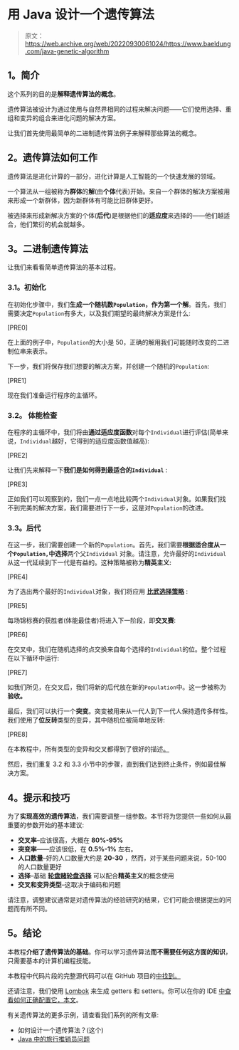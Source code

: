 # 用 Java 设计一个遗传算法

> 原文：<https://web.archive.org/web/20220930061024/https://www.baeldung.com/java-genetic-algorithm>

## **1。简介**

这个系列的目的是**解释遗传算法的概念**。

遗传算法被设计为通过使用与自然界相同的过程来解决问题——它们使用选择、重组和变异的组合来进化问题的解决方案。

让我们首先使用最简单的二进制遗传算法例子来解释那些算法的概念。

## **2。遗传算法如何工作**

遗传算法是进化计算的一部分，进化计算是人工智能的一个快速发展的领域。

一个算法从一组被称为**群体**的**解**(由**个体**代表)开始。来自一个群体的解决方案被用来形成一个新群体，因为新群体有可能比旧群体更好。

被选择来形成新解决方案的个体(**后代**)是根据他们的**适应度**来选择的——他们越适合，他们繁衍的机会就越多。

## **3。二进制遗传算法**

让我们来看看简单遗传算法的基本过程。

### **3.1。初始化**

在初始化步骤中，我们**生成一个随机数`Population`，作为第一个解**。首先，我们需要决定`Population`有多大，以及我们期望的最终解决方案是什么:

[PRE0]

在上面的例子中，`Population`的大小是 50，正确的解用我们可能随时改变的二进制位串来表示。

下一步，我们将保存我们想要的解决方案，并创建一个随机的`Population`:

[PRE1]

现在我们准备运行程序的主循环。

### **3.2。** **体能检查**

在程序的主循环中，我们将由**通过适应度函数**对每个`Individual`进行评估(简单来说，`Individual`越好，它得到的适应度函数值越高):

[PRE2]

让我们先来解释一下**我们是如何得到最适合的`Individual`** :

[PRE3]

正如我们可以观察到的，我们一点一点地比较两个`Individual`对象。如果我们找不到完美的解决方案，我们需要进行下一步，这是对`Population`的改进。

### **3.3。后代**

在这一步，我们需要创建一个新的`Population`。首先，我们需要**根据适合度从一个`Population,`中选择**两个父`Individual` 对象。请注意，允许最好的`Individual`从这一代延续到下一代是有益的。这种策略被称为**精英主义:**

[PRE4]

为了选出两个最好的`Individual`对象，我们将应用 **[比武选择策略](https://web.archive.org/web/20220122050559/https://en.wikipedia.org/wiki/Tournament_selection)** :

[PRE5]

每场锦标赛的获胜者(体能最佳者)将进入下一阶段，即**交叉赛**:

[PRE6]

在交叉中，我们在随机选择的点交换来自每个选择的`Individual`的位。整个过程在以下循环中运行:

[PRE7]

如我们所见，在交叉后，我们将新的后代放在新的`Population`中。这一步被称为**验收。**

最后，我们可以执行一个**突变**。突变被用来从一代人到下一代人保持遗传多样性。我们使用了**位反转**类型的变异，其中随机位被简单地反转:

[PRE8]

在本教程中，所有类型的变异和交叉都得到了很好的描述[。](https://web.archive.org/web/20220122050559/http://www.obitko.com/tutorials/genetic-algorithms/crossover-mutation.php)

然后，我们重复 3.2 和 3.3 小节中的步骤，直到我们达到终止条件，例如最佳解决方案。

## **4。提示和技巧**

为了**实现高效的遗传算法**，我们需要调整一组参数。本节将为您提供一些如何从最重要的参数开始的基本建议:

*   **交叉率**–应该很高，大概在 **80%-95%**
*   **突变率**——应该很低，在 **0.5%-1%** 左右。
*   **人口数量**–好的人口数量大约是 **20-30** ，然而，对于某些问题来说，50-100 的人口数量更好
*   **选择**–基础 [**轮盘赌轮盘选择**](/web/20220122050559/https://www.baeldung.com/cs/genetic-algorithms-roulette-selection) 可以配合**精英主义**的概念使用
*   **交叉和变异类型**–这取决于编码和问题

请注意，调整建议通常是对遗传算法的经验研究的结果，它们可能会根据提出的问题而有所不同。

## **5。结论**

本教程**介绍了遗传算法的基础**。你可以学习遗传算法**而不需要任何这方面的知识**，只需要基本的计算机编程技能。

本教程中代码片段的完整源代码可以在 GitHub 项目的[中找到。](https://web.archive.org/web/20220122050559/https://github.com/eugenp/tutorials/tree/master/algorithms-genetic)

还请注意，我们使用 [Lombok](https://web.archive.org/web/20220122050559/https://projectlombok.org/) 来生成 getters 和 setters。你可以在你的 IDE [中查看如何正确配置它，本文](/web/20220122050559/https://www.baeldung.com/intro-to-project-lombok)。

有关遗传算法的更多示例，请查看我们系列的所有文章:

*   如何设计一个遗传算法？(这个)
*   [Java 中的旅行推销员问题](/web/20220122050559/https://www.baeldung.com/java-simulated-annealing-for-traveling-salesman)